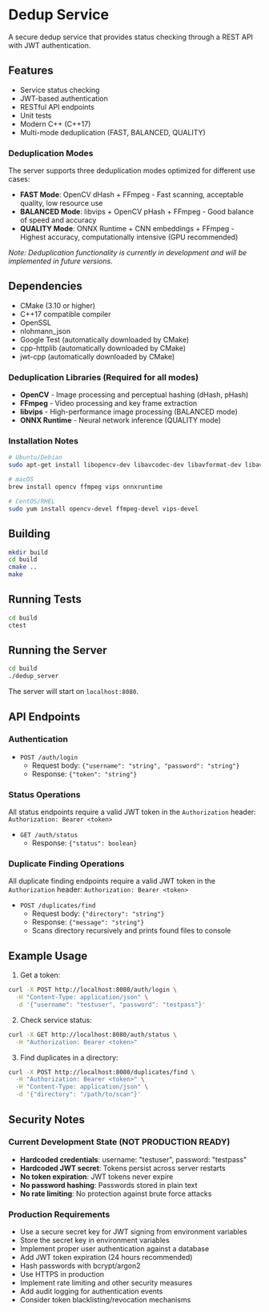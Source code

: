 # Dedup Service

A secure dedup service that provides status checking through a REST API with JWT authentication.

## Features

- Service status checking
- JWT-based authentication
- RESTful API endpoints
- Unit tests
- Modern C++ (C++17)
- Multi-mode deduplication (FAST, BALANCED, QUALITY)

### Deduplication Modes

The server supports three deduplication modes optimized for different use cases:

- **FAST Mode**: OpenCV dHash + FFmpeg - Fast scanning, acceptable quality, low resource use
- **BALANCED Mode**: libvips + OpenCV pHash + FFmpeg - Good balance of speed and accuracy
- **QUALITY Mode**: ONNX Runtime + CNN embeddings + FFmpeg - Highest accuracy, computationally intensive (GPU recommended)

_Note: Deduplication functionality is currently in development and will be implemented in future versions._

## Dependencies

- CMake (3.10 or higher)
- C++17 compatible compiler
- OpenSSL
- nlohmann_json
- Google Test (automatically downloaded by CMake)
- cpp-httplib (automatically downloaded by CMake)
- jwt-cpp (automatically downloaded by CMake)

### Deduplication Libraries (Required for all modes)

- **OpenCV** - Image processing and perceptual hashing (dHash, pHash)
- **FFmpeg** - Video processing and key frame extraction
- **libvips** - High-performance image processing (BALANCED mode)
- **ONNX Runtime** - Neural network inference (QUALITY mode)

### Installation Notes

```bash
# Ubuntu/Debian
sudo apt-get install libopencv-dev libavcodec-dev libavformat-dev libavutil-dev libswscale-dev libvips-dev

# macOS
brew install opencv ffmpeg vips onnxruntime

# CentOS/RHEL
sudo yum install opencv-devel ffmpeg-devel vips-devel
```

## Building

```bash
mkdir build
cd build
cmake ..
make
```

## Running Tests

```bash
cd build
ctest
```

## Running the Server

```bash
cd build
./dedup_server
```

The server will start on `localhost:8080`.

## API Endpoints

### Authentication

- `POST /auth/login`
  - Request body: `{"username": "string", "password": "string"}`
  - Response: `{"token": "string"}`

### Status Operations

All status endpoints require a valid JWT token in the `Authorization` header:
`Authorization: Bearer <token>`

- `GET /auth/status`
  - Response: `{"status": boolean}`

### Duplicate Finding Operations

All duplicate finding endpoints require a valid JWT token in the `Authorization` header:
`Authorization: Bearer <token>`

- `POST /duplicates/find`
  - Request body: `{"directory": "string"}`
  - Response: `{"message": "string"}`
  - Scans directory recursively and prints found files to console

## Example Usage

1. Get a token:

```bash
curl -X POST http://localhost:8080/auth/login \
  -H "Content-Type: application/json" \
  -d '{"username": "testuser", "password": "testpass"}'
```

2. Check service status:

```bash
curl -X GET http://localhost:8080/auth/status \
  -H "Authorization: Bearer <token>"
```

3. Find duplicates in a directory:

```bash
curl -X POST http://localhost:8080/duplicates/find \
  -H "Authorization: Bearer <token>" \
  -H "Content-Type: application/json" \
  -d '{"directory": "/path/to/scan"}'
```

## Security Notes

### Current Development State (NOT PRODUCTION READY)

- **Hardcoded credentials**: username: "testuser", password: "testpass"
- **Hardcoded JWT secret**: Tokens persist across server restarts
- **No token expiration**: JWT tokens never expire
- **No password hashing**: Passwords stored in plain text
- **No rate limiting**: No protection against brute force attacks

### Production Requirements

- Use a secure secret key for JWT signing from environment variables
- Store the secret key in environment variables
- Implement proper user authentication against a database
- Add JWT token expiration (24 hours recommended)
- Hash passwords with bcrypt/argon2
- Use HTTPS in production
- Implement rate limiting and other security measures
- Add audit logging for authentication events
- Consider token blacklisting/revocation mechanisms
